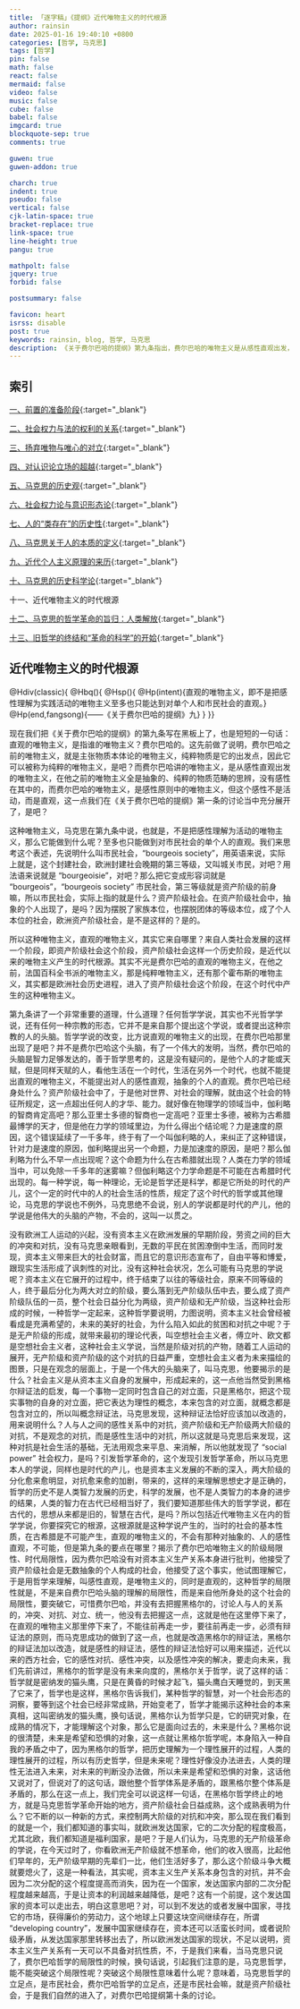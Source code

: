 ```yaml
---
title: 「逐字稿」《提纲》近代唯物主义的时代根源
author: rainsin
date: 2025-01-16 19:40:10 +0800
categories: [哲学, 马克思]
tags: [哲学]
pin: false
math: false
react: false
mermaid: false
video: false
music: false
cube: false
babel: false
imgcard: true
blockquote-sep: true
comments: true

guwen: true
guwen-addon: true

charch: true
indent: true
pseudo: false
vertical: false
cjk-latin-space: true
bracket-replace: true
link-space: true
line-height: true
pangu: true

mathpolt: false
jquery: true
forbid: false

postsummary: false

favicon: heart
isrss: disable
post: true
keywords: rainsin, blog, 哲学, 马克思
description: 《关于费尔巴哈的提纲》第九条指出，费尔巴哈的唯物主义是从感性直观出发，区别于此前纯粹物质思辨的唯物主义，它源于资产阶级社会阶段，只能对市民社会单个人直观。任何哲学、宗教学说都是时代产儿，受所处时代社会生活性质规定，如伽利略力学命题不会在古希腊出现，费尔巴哈身处资产阶级社会才有其直观唯物主义。马克思学说同样如此，由资本主义发展、阶级分化对抗催生，他改造黑格尔辩证法，揭示社会感性对抗。费尔巴哈唯物主义有阶级、时代局限，未批判资本主义生产关系，黑格尔哲学面向过去、无未来向度，在其终止处，马克思哲学革命开启。当下欧洲发达国家二次分配虽高，但资本主义生产关系对抗未消，这引发对马克思哲学能否突破局限、立足点是否异于费尔巴哈哲学（二者立足点皆与市民社会相关）的探讨，进而引入第十条讨论。
---
```


## 索引

[一、前置的准备阶段](https://blog.rainsin.cn/posts/marx/){:target="_blank"}<br>

[二、社会权力与法的权利的关系](https://blog.rainsin.cn/posts/marx1/){:target="_blank"}<br>

[三、扬弃唯物与唯心的对立](https://blog.rainsin.cn/posts/marx2/){:target="_blank"}<br>

[四、对认识论立场的超越](https://blog.rainsin.cn/posts/marx3/){:target="_blank"}<br>

[五、马克思的历史观](https://blog.rainsin.cn/posts/marx4/){:target="_blank"}<br>

[六、社会权力论与意识形态论](https://blog.rainsin.cn/posts/marx5/){:target="_blank"}<br>

[七、人的“类存在”的历史性](https://blog.rainsin.cn/posts/marx6/){:target="_blank"}<br>

[八、马克思关于人的本质的定义](https://blog.rainsin.cn/posts/marx7/){:target="_blank"}<br>

[九、近代个人主义原理的来历](https://blog.rainsin.cn/posts/marx8/){:target="_blank"}<br>

[十、马克思的历史科学论](https://blog.rainsin.cn/posts/marx9/){:target="_blank"}<br>

十一、近代唯物主义的时代根源 <i class="fa-duotone fa-solid fa-badge-check" style="
    text-indent: 0;
"></i><br>

[十二、马克思的哲学革命的旨归：人类解放](https://blog.rainsin.cn/posts/marx11/){:target="_blank"}<br>

[十三、旧哲学的终结和“革命的科学”的开姶](https://blog.rainsin.cn/posts/marx12/){:target="_blank"}<br>


## 近代唯物主义的时代根源

<div class="heti-box">
@Hdiv(classic){
@Hbq(){
@Hsp(){
@Hp(intent){直观的唯物主义，即不是把感性理解为实践活动的唯物主义至多也只能达到对单个人和市民社会的直观。}
@Hp(end,fangsong){——《关于费尔巴哈的提纲》九}
}
}}
</div>

现在我们把《关于费尔巴哈的提纲》的第九条写在黑板上了，也是短短的一句话：直观的唯物主义，是指谁的唯物主义？费尔巴哈的。这先前做了说明，费尔巴哈之前的唯物主义，就是主张物质本体论的唯物主义，纯粹物质是它的出发点，因此它可以被称为纯粹的唯物主义，是吧？而费尔巴哈讲的唯物主义，是从感性直观出发的唯物主义，在他之前的唯物主义全是抽象的、纯粹的物质范畴的思辨，没有感性在其中的，而费尔巴哈的唯物主义，是感性原则中的唯物主义，但这个感性不是活动，而是直观，这一点我们在《关于费尔巴哈的提纲》第一条的讨论当中充分展开了，是吧？

这种唯物主义，马克思在第九条中说，也就是，不是把感性理解为活动的唯物主义，那么它能做到什么呢？至多也只能做到对市民社会的单个人的直观。我们来思考这个表述，先说明什么叫市民社会，“bourgeois society”，用英语来说，实际上就是，这个封建社会，欧洲封建社会晚期的第三等级，又叫城关市民，对吧？用法语来说就是 “bourgeoisie”，对吧？那么把它变成形容词就是 “bourgeois”，“bourgeois society” 市民社会，第三等级就是资产阶级的前身嘛，所以市民社会，实际上指的就是什么？资产阶级社会。在资产阶级社会中，抽象的个人出现了，是吗？因为摆脱了家族本位，也摆脱团体的等级本位，成了个人本位的社会，欧洲资产阶级社会，是不是这样的？是的。

所以这种唯物主义，直观的唯物主义，其实它来自哪里？来自人类社会发展的这样一个阶段，即资产阶级社会这个阶段，资产阶级社会这样一个历史阶段，是近代以来的唯物主义产生的时代根源。其实不光是费尔巴哈的直观的唯物主义，在他之前，法国百科全书派的唯物主义，那是纯粹唯物主义，还有那个霍布斯的唯物主义，其实都是欧洲社会历史进程，进入了资产阶级社会这个阶段，在这个时代中产生的这种唯物主义。

第九条讲了一个非常重要的道理，什么道理？任何哲学学说，其实也不光哲学学说，还有任何一种宗教的形态，它并不是来自那个提出这个学说，或者提出这种宗教的人的头脑。哲学学说的改变，比方说直观的唯物主义的出现，在费尔巴哈那里出现了是吧？并不是费尔巴哈这个头脑，有了一个伟大的发明，当然，费尔巴哈的头脑是智力足够发达的，善于哲学思考的，这是没有疑问的，是他个人的才能或天赋，但是同样天赋的人，看他生活在一个时代，生活在另外一个时代，也就不能提出直观的唯物主义，不能提出对人的感性直观，抽象的个人的直观。费尔巴哈已经身处什么？资产阶级社会中了，于是他对世界、对社会的理解，就由这个社会的特征所规定，这一点超出任何人的才华、能力。就好像在物理学的领域当中，伽利略的智商肯定高吧？那么亚里士多德的智商也一定高吧？亚里士多德，被称为古希腊最博学的天才，但是他在力学的领域里边，为什么得出个结论呢？力是速度的原因，这个错误延续了一千多年，终于有了一个叫伽利略的人，来纠正了这种错误，针对力是速度的原因，伽利略提出另一个命题，力是加速度的原因，是吧？那么伽利略为什么不早一点出现呢？这个命题为什么在古希腊就出现？人类在力学的领域当中，可以免除一千多年的迷雾嘛？但伽利略这个力学命题是不可能在古希腊时代出现的。每一种学说，每一种理论，无论是哲学还是科学，都是它所处的时代的产儿，这个一定的时代中的人的社会生活的性质，规定了这个时代的哲学或其他理论，马克思的学说也不例外，马克思绝不会说，别人的学说都是时代的产儿，他的学说是他伟大的头脑的产物，不会的，这叫一以贯之。

没有欧洲工人运动的兴起，没有资本主义在欧洲发展的早期阶段，劳资之间的巨大的冲突和对抗，没有马克思亲眼看到，无数的平民在贫困潦倒中生活，而同时发现，资本主义带来巨大的社会财富，而且它的意识形态宣布了，自由平等和博爱，跟现实生活形成了讽刺性的对比，没有这种社会状况，怎么可能有马克思的学说呢？资本主义在它展开的过程中，终于结束了以往的等级社会，原来不同等级的人，终于最后分化为两大对立的阶级，要么落到无产阶级队伍中去，要么成了资产阶级队伍的一员，整个社会日益分化为两级，资产阶级和无产阶级，当这种社会形成的时候，一种哲学一定起来，这种哲学要说明，力图说明，资本主义社会曾经被看成是充满希望的，未来的美好的社会，为什么陷入如此的贫困和对抗之中呢？于是无产阶级的形成，就带来最初的理论代表，叫空想社会主义者，傅立叶、欧文都是空想社会主义者，这种社会主义学说，当然是阶级对抗的产物，随着工人运动的展开，无产阶级和资产阶级的这个对抗的日益严重，空想社会主义者为未来描绘的图景，只是在观念的层面上，于是一个伟大的头脑来了，叫马克思，他要揭示的是什么？社会主义是从资本主义自身的发展中，形成起来的，这一点他当然受到黑格尔辩证法的启发，每一个事物一定同时包含自己的对立面，只是黑格尔，把这个现实事物的自身的对立面，把它表达为理性的概念，本来包含的对立面，就概念都是包含对立的，所以叫概念辩证法，马克思发现，这种辩证法恰好应该加以改造的，用来说明什么？人与人之间的感性关系中的对抗，资产阶级和无产阶级两大阶级的对抗，不是观念的对抗，而是感性生活中的对抗，所以这就是马克思后来发现，这种对抗是社会生活的基础，无法用观念来平息、来消解，所以他就发现了 “social power” 社会权力，是吗？引发哲学革命的，这个发现引发哲学革命，所以马克思本人的学说，同样也是时代的产儿，也是资本主义发展的不断的深入，两大阶级的分化愈来愈明显，对抗愈来愈的加剧，带来的，这样的来理解思想史才是正确的，哲学的历史不是人类智力发展的历史，科学的发展，也不是人类智力的本身的进步的结果，人类的智力在古代已经相当好了，我们要知道那些伟大的哲学学说，都在古代的，思想从来都是旧的，智慧在古代，是吗？所以包括近代唯物主义在内的哲学学说，你要探究它的根源，这根源就是这种学说产生的，当时的社会的基本性质，在古希腊是不可能产生，直观的唯物主义的，不会有那种对抽象的、人的感性直观，不可能，但是第九条的要点在哪里？揭示了费尔巴哈唯物主义的阶级局限性、时代局限性，因为费尔巴哈没有对资本主义生产关系本身进行批判，他接受了资产阶级社会是无数抽象的个人构成的社会，他接受了这个事实，他试图理解它，于是用哲学来理解，叫感性直观，是唯物主义的，同时是直观的，这种哲学的局限性就是，不是来自费尔巴哈头脑的理解的局限性，而是来自他所身处的这个社会的局限性，要突破它，可惜费尔巴哈，并没有去把握黑格尔的，讨论人与人的关系的，冲突、对抗、对立、统一，他没有去把握这一点，这就是他在这里停下来了，在直观的唯物主义那里停下来了，不能往前再走一步，要往前再走一步，必须有辩证法的原则，而马克思成功的做到了这一点，也就是改造黑格尔的辩证法，黑格尔的辩证法加以改造，就是感性的辩证法，感性的辩证法恰好可以用来描述，近代以来的西方社会，它的感性对抗、感性冲突，以及感性冲突的解决，要走向未来，我们先前讲过，黑格尔的哲学是没有未来向度的，黑格尔关于哲学，说了这样的话：哲学就是密纳发的猫头鹰，只是在黄昏的时候才起飞，猫头鹰白天睡觉的，到天黑了它来了，哲学也是这样，黑格尔告诉我们，某种哲学的智慧，对一个社会形态的洞察，要等到这个社会已经非常成熟，开始变老了，哲学才能揭示这种社会的本来真相，这叫密纳发的猫头鹰，换句话说，黑格尔认为哲学只是，它的研究对象，在成熟的情况下，才能理解这个对象，那么它是面向过去的，未来是什么？黑格尔说的很清楚，未来是希望和恐惧的对象，这一点就让黑格尔哲学呢，本身陷入一种自我的矛盾之中了，因为黑格尔的哲学，把历史理解为一个理性展开的过程，人类的理性展开的过程，所以有历史哲学，但是未来呢？理性好像没办法进去，人类的理性无法进入未来，对未来的判断没办法做，所以未来是希望和恐惧的对象，这话他又说对了，但说对了的这句话，跟他整个哲学体系是矛盾的，跟黑格尔整个体系是矛盾的，那么在这一点上，我们完全可以说这样一句话，在黑格尔哲学终止的地方，就是马克思哲学革命开始的地方，资产阶级社会日益成熟，这个成熟表明为什么？它不断的以一种新的方式，来控制两大阶级的对抗和冲突，那么现在我们看到的就是一个，我们都知道的事实叫，就欧洲发达国家，它的二次分配的程度极高，尤其北欧，我们都知道是福利国家，是吧？于是人们认为，马克思的无产阶级革命的学说，在今天过时了，你看欧洲无产阶级就不想革命，他们的收入很高，比起他们早年的，无产阶级早期的先辈们一比，他们生活好多了，那么这个阶级斗争大概就要熄火了，这是一种看法，其实呢，资本主义生产关系本身包含的对抗，并不会因为二次分配的这个程度提高而消失，因为在一个国家，发达国家内部的二次分配程度越来越高，于是让资本的利润越来越降低，是吧？这有一个前提，这个发达国家的资本可以走出去，明白这意思吧？对，可以到不发达的或者发展中国家，寻找它的市场，获得廉价的劳动力，这个地球上只要这块空间继续存在，所谓 “developing country”，发展中国家继续存在，资本还可以活蛮长时间，或者说阶级矛盾，从发达国家那里转移出去了，所以欧洲发达国家的现状，不足以说明，资本主义生产关系有一天可以不具备对抗性质，不，于是我们来看，当马克思只说了，费尔巴哈哲学的局限性的时候，换句话说，引起我们注意的是，马克思哲学，能不能突破这个局限性呢？突破这个局限性意味着什么呢？意味着，马克思哲学的立足点，是市民社会，费尔巴哈哲学的立足点，还是市民社会嘛，就是资产阶级社会，于是我们自然的进入了，对费尔巴哈提纲第十条的讨论。